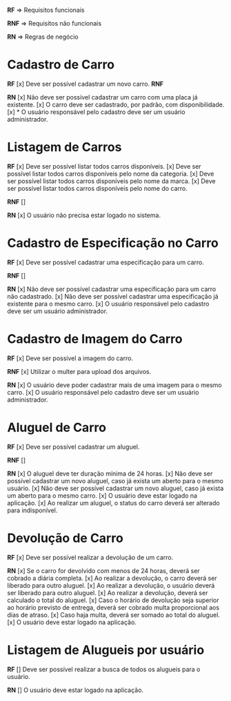 **RF** => Requisitos funcionais

**RNF** => Requisitos não funcionais

**RN** => Regras de negócio

# Cadastro de Carro

**RF**
[x] Deve ser possível cadastrar um novo carro.
**RNF**

**RN**
[x] Não deve ser possível cadastrar um carro com uma placa já existente.
[x] O carro deve ser cadastrado, por padrão, com disponibilidade.
[x] * O usuário responsável pelo cadastro deve ser um usuário administrador.

# Listagem de Carros

**RF**
[x] Deve ser possível listar todos carros disponíveis.
[x] Deve ser possível listar todos carros disponíveis pelo nome da categoria.
[x] Deve ser possível listar todos carros disponíveis pelo nome da marca.
[x] Deve ser possível listar todos carros disponíveis pelo nome do carro.

**RNF**
[]

**RN**
[x] O usuário não precisa estar logado no sistema.

# Cadastro de Especificação no Carro

**RF**
[x] Deve ser possível cadastrar uma especificação para um carro.

**RNF**
[]

**RN**
[x] Não deve ser possível cadastrar uma especificação para um carro não cadastrado.
[x] Não deve ser possível cadastrar uma especificação já existente para o mesmo carro.
[x] O usuário responsável pelo cadastro deve ser um usuário administrador.

# Cadastro de Imagem do Carro

**RF**
[x] Deve ser possível a imagem do carro.

**RNF**
[x] Utilizar o multer para upload dos arquivos.

**RN**
[x] O usuário deve poder cadastrar mais de uma imagem para o mesmo carro.
[x] O usuário responsável pelo cadastro deve ser um usuário administrador.

# Aluguel de Carro

**RF**
[x] Deve ser possível cadastrar um aluguel.

**RNF**
[]

**RN**
[x] O aluguel deve ter duração mínima de 24 horas.
[x] Não deve ser possível cadastrar um novo aluguel, caso já exista um aberto para o mesmo usuário.
[x] Não deve ser possível cadastrar um novo aluguel, caso já exista um aberto para o mesmo carro.
[x] O usuário deve estar logado na aplicação.
[x] Ao realizar um aluguel, o status do carro deverá ser alterado para indisponível.

# Devolução de Carro

**RF**
[x] Deve ser possível realizar a devolução de um carro.

**RN**
[x] Se o carro for devolvido com menos de 24 horas, deverá ser cobrado a diária completa.
[x] Ao realizar a devolução, o carro deverá ser liberado para outro aluguel.
[x] Ao realizar a devolução, o usuário deverá ser liberado para outro aluguel.
[x] Ao realizar a devolução, deverá ser calculado o total do aluguel.
[x] Caso o horário de devolução seja superior ao horário previsto de entrega, deverá ser cobrado multa proporcional aos dias de atraso.
[x] Caso haja multa, deverá ser somado ao total do aluguel.
[x] O usuário deve estar logado na aplicação.

# Listagem de Alugueis por usuário

**RF**
[] Deve ser possível realizar a busca de todos os alugueis para o usuário.

**RN**
[] O usuário deve estar logado na aplicação.
